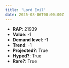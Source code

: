 ```yaml
---
title: 'Lord Evil'
date: 2025-08-06T00:00:00Z
---
```

- **RAP**: 21939
- **Value**: -1
- **Demand level**: -1
- **Trend**: -1
- **Projected?**: True
- **Hyped?**: True
- **Rare?**: True
